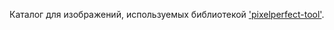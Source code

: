 Каталог для изображений, используемых библиотекой ['pixelperfect-tool'](https://www.npmjs.com/package/pixelperfect-tool).
